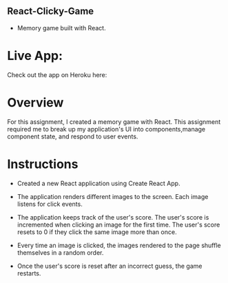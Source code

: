 ## React-Clicky-Game
* Memory game built with React.

# Live App:
Check out the app on Heroku here:

# Overview
For this assignment, I created a memory game with React. This assignment required me to break up my application's UI into components,manage component state, and respond to user events.

# Instructions
* Created a new React application using Create React App.

* The application renders different images to the screen. Each image listens for click events.

* The application keeps track of the user's score. The user's score is incremented when clicking an image for the first time. The user's score resets to 0 if they click the same image more than once.

* Every time an image is clicked, the images rendered to the page shuffle themselves in a random order.

* Once the user's score is reset after an incorrect guess, the game restarts.